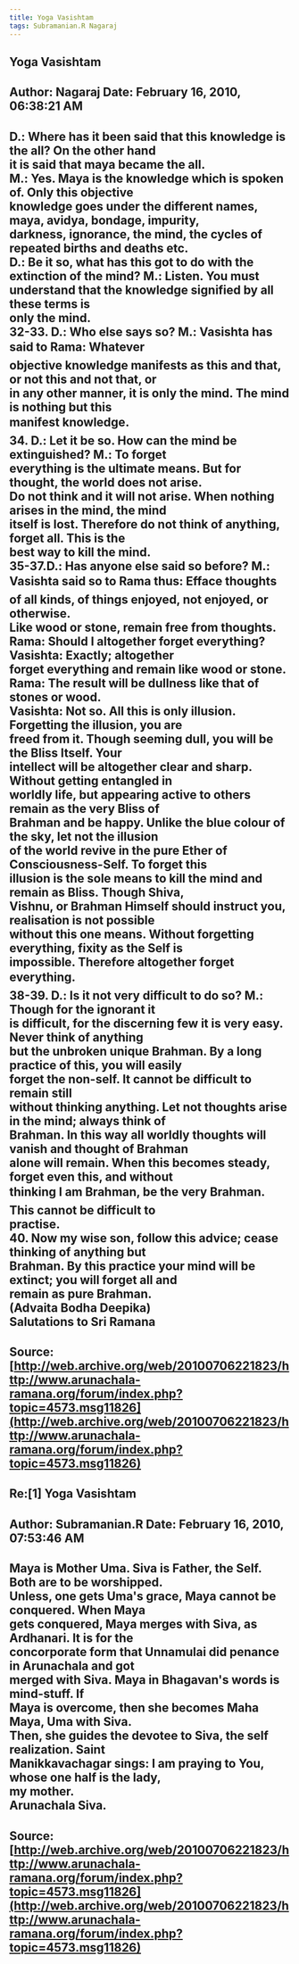 ```yaml
--- 
title: Yoga Vasishtam   
tags: Subramanian.R Nagaraj  
---  
```

## Yoga Vasishtam  
Author: Nagaraj             Date: February 16, 2010, 06:38:21 AM  
---  
D.: Where has it been said that this knowledge is the all? On the other hand  
it is said that maya became the all.   
M.: Yes. Maya is the knowledge which is spoken of. Only this objective  
knowledge goes under the different names, maya, avidya, bondage, impurity,  
darkness, ignorance, the mind, the cycles of repeated births and deaths etc.   
D.: Be it so, what has this got to do with the extinction of the mind? M.: Listen. You must understand that the knowledge signified by all these terms is  
only the mind.   
32-33. D.: Who else says so? M.: Vasishta has said to Rama: Whatever  
objective knowledge manifests as this and that, or not this and not that, or  
in any other manner, it is only the mind. The mind is nothing but this  
manifest knowledge.   
34\. D.: Let it be so. How can the mind be extinguished? M.: To forget  
everything is the ultimate means. But for thought, the world does not arise.  
Do not think and it will not arise. When nothing arises in the mind, the mind  
itself is lost. Therefore do not think of anything, forget all. This is the  
best way to kill the mind.   
35-37.D.: Has anyone else said so before? M.: Vasishta said so to Rama thus: Efface thoughts of all kinds, of things enjoyed, not enjoyed, or otherwise.  
Like wood or stone, remain free from thoughts.   
Rama: Should I altogether forget everything? Vasishta: Exactly; altogether  
forget everything and remain like wood or stone.   
Rama: The result will be dullness like that of stones or wood.   
Vasishta: Not so. All this is only illusion. Forgetting the illusion, you are  
freed from it. Though seeming dull, you will be the Bliss Itself. Your  
intellect will be altogether clear and sharp. Without getting entangled in  
worldly life, but appearing active to others remain as the very Bliss of  
Brahman and be happy. Unlike the blue colour of the sky, let not the illusion  
of the world revive in the pure Ether of Consciousness-Self. To forget this  
illusion is the sole means to kill the mind and remain as Bliss. Though Shiva,  
Vishnu, or Brahman Himself should instruct you, realisation is not possible  
without this one means. Without forgetting everything, fixity as the Self is  
impossible. Therefore altogether forget everything.   
38-39. D.: Is it not very difficult to do so? M.: Though for the ignorant it  
is difficult, for the discerning few it is very easy. Never think of anything  
but the unbroken unique Brahman. By a long practice of this, you will easily  
forget the non-self. It cannot be difficult to remain still   
without thinking anything. Let not thoughts arise in the mind; always think of  
Brahman. In this way all worldly thoughts will vanish and thought of Brahman  
alone will remain. When this becomes steady, forget even this, and without  
thinking I am Brahman, be the very Brahman. This cannot be difficult to  
practise.   
40\. Now my wise son, follow this advice; cease thinking of anything but  
Brahman. By this practice your mind will be extinct; you will forget all and  
remain as pure Brahman.   
(Advaita Bodha Deepika)   
Salutations to Sri Ramana
 ---  
Source:[http://web.archive.org/web/20100706221823/http://www.arunachala-ramana.org/forum/index.php?topic=4573.msg11826](http://web.archive.org/web/20100706221823/http://www.arunachala-ramana.org/forum/index.php?topic=4573.msg11826)   
---  

## Re:[1] Yoga Vasishtam  
Author: Subramanian.R       Date: February 16, 2010, 07:53:46 AM  
---  
Maya is Mother Uma. Siva is Father, the Self. Both are to be worshipped.   
Unless, one gets Uma's grace, Maya cannot be conquered. When Maya   
gets conquered, Maya merges with Siva, as Ardhanari. It is for the   
concorporate form that Unnamulai did penance in Arunachala and got   
merged with Siva. Maya in Bhagavan's words is mind-stuff. If   
Maya is overcome, then she becomes Maha Maya, Uma with Siva.   
Then, she guides the devotee to Siva, the self realization. Saint   
Manikkavachagar sings: I am praying to You, whose one half is the lady,   
my mother.   
Arunachala Siva.
 ---  
Source:[http://web.archive.org/web/20100706221823/http://www.arunachala-ramana.org/forum/index.php?topic=4573.msg11826](http://web.archive.org/web/20100706221823/http://www.arunachala-ramana.org/forum/index.php?topic=4573.msg11826)   
---  

